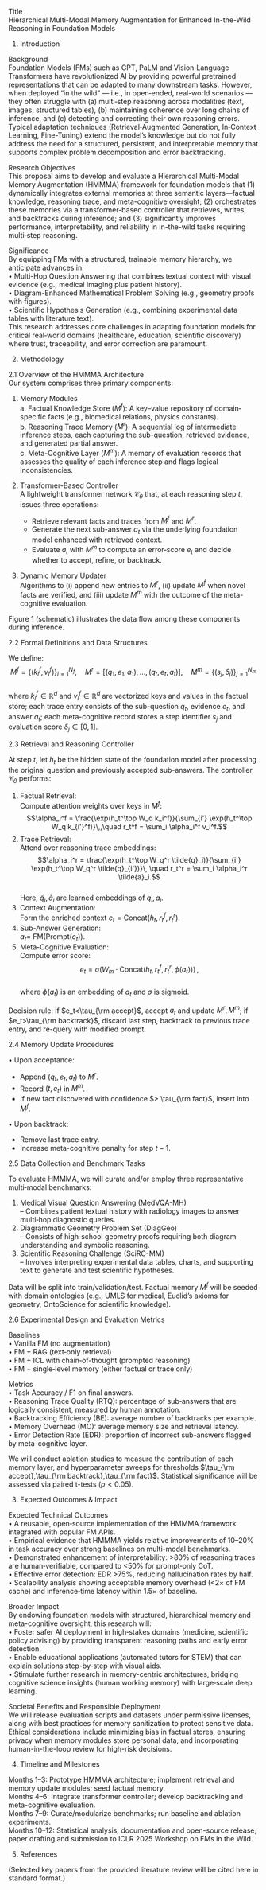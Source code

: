 Title  
Hierarchical Multi-Modal Memory Augmentation for Enhanced In-the-Wild Reasoning in Foundation Models  

1. Introduction  

Background  
Foundation Models (FMs) such as GPT, PaLM and Vision‐Language Transformers have revolutionized AI by providing powerful pretrained representations that can be adapted to many downstream tasks.  However, when deployed “in the wild” — i.e., in open‐ended, real-world scenarios — they often struggle with (a) multi‐step reasoning across modalities (text, images, structured tables), (b) maintaining coherence over long chains of inference, and (c) detecting and correcting their own reasoning errors.  Typical adaptation techniques (Retrieval‐Augmented Generation, In‐Context Learning, Fine-Tuning) extend the model’s knowledge but do not fully address the need for a structured, persistent, and interpretable memory that supports complex problem decomposition and error backtracking.

Research Objectives  
This proposal aims to develop and evaluate a Hierarchical Multi-Modal Memory Augmentation (HMMMA) framework for foundation models that (1) dynamically integrates external memories at three semantic layers—factual knowledge, reasoning trace, and meta-cognitive oversight; (2) orchestrates these memories via a transformer-based controller that retrieves, writes, and backtracks during inference; and (3) significantly improves performance, interpretability, and reliability in in-the-wild tasks requiring multi‐step reasoning.

Significance  
By equipping FMs with a structured, trainable memory hierarchy, we anticipate advances in:  
• Multi-Hop Question Answering that combines textual context with visual evidence (e.g., medical imaging plus patient history).  
• Diagram-Enhanced Mathematical Problem Solving (e.g., geometry proofs with figures).  
• Scientific Hypothesis Generation (e.g., combining experimental data tables with literature text).  
This research addresses core challenges in adapting foundation models for critical real‐world domains (healthcare, education, scientific discovery) where trust, traceability, and error correction are paramount.

2. Methodology  

2.1 Overview of the HMMMA Architecture  
Our system comprises three primary components:  

1. Memory Modules  
   a. Factual Knowledge Store ($M^f$): A key–value repository of domain‐specific facts (e.g., biomedical relations, physics constants).  
   b. Reasoning Trace Memory ($M^r$): A sequential log of intermediate inference steps, each capturing the sub-question, retrieved evidence, and generated partial answer.  
   c. Meta-Cognitive Layer ($M^m$): A memory of evaluation records that assesses the quality of each inference step and flags logical inconsistencies.  

2. Transformer-Based Controller  
   A lightweight transformer network $\mathcal{C}_\theta$ that, at each reasoning step $t$, issues three operations:  
   - Retrieve relevant facts and traces from $M^f$ and $M^r$.  
   - Generate the next sub-answer $a_t$ via the underlying foundation model enhanced with retrieved context.  
   - Evaluate $a_t$ with $M^m$ to compute an error‐score $e_t$ and decide whether to accept, refine, or backtrack.  

3. Dynamic Memory Updater  
   Algorithms to (i) append new entries to $M^r$, (ii) update $M^f$ when novel facts are verified, and (iii) update $M^m$ with the outcome of the meta-cognitive evaluation.  

Figure 1 (schematic) illustrates the data flow among these components during inference.

2.2 Formal Definitions and Data Structures  

We define:  
$$M^f = \{(k_i^f, v_i^f)\}_{i=1}^{N_f},\quad M^r = [(q_1, e_1, a_1),\dots,(q_t,e_t,a_t)],\quad M^m = \{(s_j, \delta_j)\}_{j=1}^{N_m}$$  
where $k_i^f\in\mathbb{R}^d$ and $v_i^f\in\mathbb{R}^d$ are vectorized keys and values in the factual store; each trace entry consists of the sub-question $q_t$, evidence $e_t$, and answer $a_t$; each meta-cognitive record stores a step identifier $s_j$ and evaluation score $\delta_j\in[0,1]$.

2.3 Retrieval and Reasoning Controller  

At step $t$, let $h_t$ be the hidden state of the foundation model after processing the original question and previously accepted sub-answers. The controller $\mathcal{C}_\theta$ performs:

1. Factual Retrieval:  
   Compute attention weights over keys in $M^f$:  
   $$\alpha_i^f = \frac{\exp(h_t^\top W_q k_i^f)}{\sum_{i'} \exp(h_t^\top W_q k_{i'}^f)}\,,\quad r_t^f = \sum_i \alpha_i^f v_i^f.$$  
2. Trace Retrieval:  
   Attend over reasoning trace embeddings:  
   $$\alpha_i^r = \frac{\exp(h_t^\top W_q^r \tilde{q}_i)}{\sum_{i'} \exp(h_t^\top W_q^r \tilde{q}_{i'})}\,,\quad r_t^r = \sum_i \alpha_i^r \tilde{a}_i.$$  
   Here, $\tilde{q}_i,\tilde{a}_i$ are learned embeddings of $q_i, a_i$.  
3. Context Augmentation:  
   Form the enriched context $c_t = \mathrm{Concat}(h_t, r_t^f, r_t^r)$.  
4. Sub-Answer Generation:  
   $a_t =$ FM$\bigl(\mathrm{Prompt}(c_t)\bigr)$.  
5. Meta-Cognitive Evaluation:  
   Compute error score:  
   $$e_t = \sigma\bigl(W_m \cdot \mathrm{Concat}(h_t, r_t^f, r_t^r, \phi(a_t))\bigr)\,, $$  
   where $\phi(a_t)$ is an embedding of $a_t$ and $\sigma$ is sigmoid.  

Decision rule: if $e_t<\tau_{\rm accept}$, accept $a_t$ and update $M^r,M^m$; if $e_t>\tau_{\rm backtrack}$, discard last step, backtrack to previous trace entry, and re-query with modified prompt.  

2.4 Memory Update Procedures  

• Upon acceptance:  
  - Append $(q_t,e_t,a_t)$ to $M^r$.  
  - Record $(t,e_t)$ in $M^m$.  
  - If new fact discovered with confidence $> \tau_{\rm fact}$, insert into $M^f$.  

• Upon backtrack:  
  - Remove last trace entry.  
  - Increase meta-cognitive penalty for step $t-1$.  

2.5 Data Collection and Benchmark Tasks  

To evaluate HMMMA, we will curate and/or employ three representative multi‐modal benchmarks:  

1. Medical Visual Question Answering (MedVQA-MH)  
   – Combines patient textual history with radiology images to answer multi‐hop diagnostic queries.  
2. Diagrammatic Geometry Problem Set (DiagGeo)  
   – Consists of high‐school geometry proofs requiring both diagram understanding and symbolic reasoning.  
3. Scientific Reasoning Challenge (SciRC-MM)  
   – Involves interpreting experimental data tables, charts, and supporting text to generate and test scientific hypotheses.  

Data will be split into train/validation/test. Factual memory $M^f$ will be seeded with domain ontologies (e.g., UMLS for medical, Euclid’s axioms for geometry, OntoScience for scientific knowledge).  

2.6 Experimental Design and Evaluation Metrics  

Baselines  
• Vanilla FM (no augmentation)  
• FM + RAG (text‐only retrieval)  
• FM + ICL with chain‐of-thought (prompted reasoning)  
• FM + single‐level memory (either factual or trace only)  

Metrics  
• Task Accuracy / F1 on final answers.  
• Reasoning Trace Quality (RTQ): percentage of sub‐answers that are logically consistent, measured by human annotation.  
• Backtracking Efficiency (BE): average number of backtracks per example.  
• Memory Overhead (MO): average memory size and retrieval latency.  
• Error Detection Rate (EDR): proportion of incorrect sub-answers flagged by meta-cognitive layer.  

We will conduct ablation studies to measure the contribution of each memory layer, and hyperparameter sweeps for thresholds $\tau_{\rm accept},\tau_{\rm backtrack},\tau_{\rm fact}$. Statistical significance will be assessed via paired t-tests ($p<0.05$).

3. Expected Outcomes & Impact  

Expected Technical Outcomes  
• A reusable, open‐source implementation of the HMMMA framework integrated with popular FM APIs.  
• Empirical evidence that HMMMA yields relative improvements of 10–20% in task accuracy over strong baselines on multi-modal benchmarks.  
• Demonstrated enhancement of interpretability: >80% of reasoning traces are human‐verifiable, compared to <50% for prompt‐only CoT.  
• Effective error detection: EDR >75%, reducing hallucination rates by half.  
• Scalability analysis showing acceptable memory overhead (<2× of FM cache) and inference‐time latency within 1.5× of baseline.

Broader Impact  
By endowing foundation models with structured, hierarchical memory and meta-cognitive oversight, this research will:  
• Foster safer AI deployment in high‐stakes domains (medicine, scientific policy advising) by providing transparent reasoning paths and early error detection.  
• Enable educational applications (automated tutors for STEM) that can explain solutions step-by-step with visual aids.  
• Stimulate further research in memory-centric architectures, bridging cognitive science insights (human working memory) with large‐scale deep learning.  

Societal Benefits and Responsible Deployment  
We will release evaluation scripts and datasets under permissive licenses, along with best practices for memory sanitization to protect sensitive data. Ethical considerations include minimizing bias in factual stores, ensuring privacy when memory modules store personal data, and incorporating human-in-the-loop review for high-risk decisions.

4. Timeline and Milestones  

Months 1–3: Prototype HMMMA architecture; implement retrieval and memory update modules; seed factual memory.  
Months 4–6: Integrate transformer controller; develop backtracking and meta-cognitive evaluation.  
Months 7–9: Curate/modularize benchmarks; run baseline and ablation experiments.  
Months 10–12: Statistical analysis; documentation and open-source release; paper drafting and submission to ICLR 2025 Workshop on FMs in the Wild.

5. References  

(Selected key papers from the provided literature review will be cited here in standard format.)